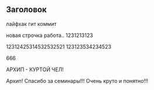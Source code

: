 ## Заголовок

лайфхак гит коммит

новая строчка
работа..
1231213123

12312425314532532521
123123534234523

666

АРХИП - КУРТОЙ ЧЕЛ!

Архип! Спасибо за семинары!!! Очень круто и понятно!!!

